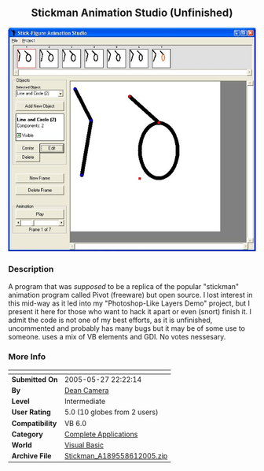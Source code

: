﻿<div align="center">

## Stickman Animation Studio \(Unfinished\)

<img src="PIC20056188194621.jpg">
</div>

### Description

A program that was *supposed* to be a replica of the popular "stickman" animation program called Pivot (freeware) but open source. I lost interest in this mid-way as it led into my "Photoshop-Like Layers Demo" project, but I present it here for those who want to hack it apart or even (snort) finish it. I admit the code is not one of my best efforts, as it is unfinished, uncommented and probably has many bugs but it may be of some use to someone. uses a mix of VB elements and GDI. No votes nessesary.
 
### More Info
 


<span>             |<span>
---                |---
**Submitted On**   |2005-05-27 22:22:14
**By**             |[Dean Camera](https://github.com/Planet-Source-Code/PSCIndex/blob/master/ByAuthor/dean-camera.md)
**Level**          |Intermediate
**User Rating**    |5.0 (10 globes from 2 users)
**Compatibility**  |VB 6\.0
**Category**       |[Complete Applications](https://github.com/Planet-Source-Code/PSCIndex/blob/master/ByCategory/complete-applications__1-27.md)
**World**          |[Visual Basic](https://github.com/Planet-Source-Code/PSCIndex/blob/master/ByWorld/visual-basic.md)
**Archive File**   |[Stickman\_A189558612005\.zip](https://github.com/Planet-Source-Code/dean-camera-stickman-animation-studio-unfinished__1-60850/archive/master.zip)








